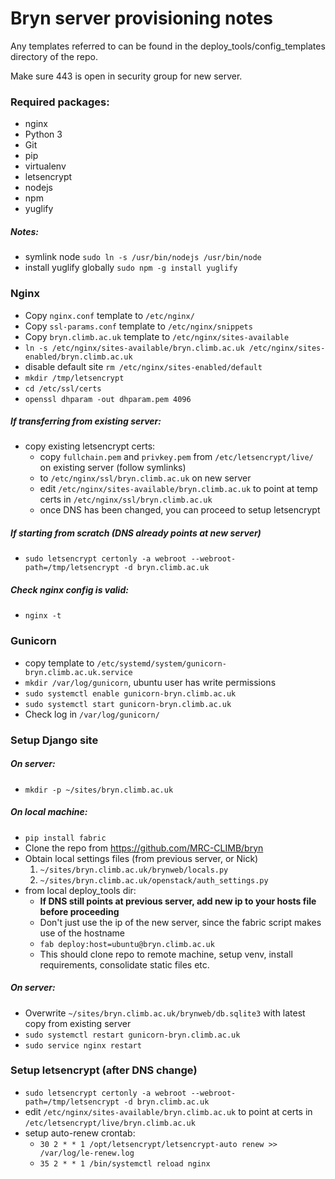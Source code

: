 # Bryn server provisioning notes
Any templates referred to can be found in the deploy_tools/config_templates directory of the repo.

Make sure 443 is open in security group for new server.

### Required packages:

* nginx
* Python 3
* Git
* pip
* virtualenv
* letsencrypt
* nodejs
* npm
* yuglify

##### Notes:
* symlink node `sudo ln -s /usr/bin/nodejs /usr/bin/node`
* install yuglify globally `sudo npm -g install yuglify`

### Nginx
* Copy `nginx.conf` template to `/etc/nginx/`
* Copy `ssl-params.conf` template to `/etc/nginx/snippets`
* Copy `bryn.climb.ac.uk` template to `/etc/nginx/sites-available`
* `ln -s /etc/nginx/sites-available/bryn.climb.ac.uk /etc/nginx/sites-enabled/bryn.climb.ac.uk`
* disable default site `rm /etc/nginx/sites-enabled/default`
* `mkdir /tmp/letsencrypt`
* `cd /etc/ssl/certs`
* `openssl dhparam -out dhparam.pem 4096`

##### If transferring from  existing server:
* copy existing letsencrypt certs:
  * copy `fullchain.pem` and `privkey.pem` from `/etc/letsencrypt/live/` on existing server (follow symlinks)
  * to `/etc/nginx/ssl/bryn.climb.ac.uk` on new server
  * edit `/etc/nginx/sites-available/bryn.climb.ac.uk` to point at temp certs in `/etc/nginx/ssl/bryn.climb.ac.uk`
  * once DNS has been changed, you can proceed to setup letsencrypt

##### If starting from scratch (DNS already points at new server)
  * `sudo letsencrypt certonly -a webroot --webroot-path=/tmp/letsencrypt -d bryn.climb.ac.uk`

##### Check nginx config is valid:
  * `nginx -t`

### Gunicorn
  * copy template to `/etc/systemd/system/gunicorn-bryn.climb.ac.uk.service`
  * `mkdir /var/log/gunicorn`, ubuntu user has write permissions
  * `sudo systemctl enable gunicorn-bryn.climb.ac.uk`
  * `sudo systemctl start gunicorn-bryn.climb.ac.uk`
  * Check log in `/var/log/gunicorn/`


### Setup Django site
##### On server:
  * `mkdir -p ~/sites/bryn.climb.ac.uk`

##### On local machine:
  * `pip install fabric`
  * Clone the repo from https://github.com/MRC-CLIMB/bryn
  * Obtain local settings files (from previous server, or Nick)
    1. `~/sites/bryn.climb.ac.uk/brynweb/locals.py`
    2. `~/sites/bryn.climb.ac.uk/openstack/auth_settings.py`
  * from local deploy_tools dir:
    * **If DNS still points at previous server, add new ip to your hosts file before proceeding**
    * Don't just use the ip of the new server, since the fabric script makes use of the hostname
    * `fab deploy:host=ubuntu@bryn.climb.ac.uk`
    * This should clone repo to remote machine, setup venv, install requirements, consolidate static files etc.

##### On server:
  * Overwrite `~/sites/bryn.climb.ac.uk/brynweb/db.sqlite3` with latest copy from existing server
  * `sudo systemctl restart gunicorn-bryn.climb.ac.uk`
  * `sudo service nginx restart`


### Setup letsencrypt (after DNS change)
  * `sudo letsencrypt certonly -a webroot --webroot-path=/tmp/letsencrypt -d bryn.climb.ac.uk`
  * edit `/etc/nginx/sites-available/bryn.climb.ac.uk` to point at certs in `/etc/letsencrypt/live/bryn.climb.ac.uk`
  * setup auto-renew crontab:
    * `30 2 * * 1 /opt/letsencrypt/letsencrypt-auto renew >> /var/log/le-renew.log`
    * `35 2 * * 1 /bin/systemctl reload nginx`
